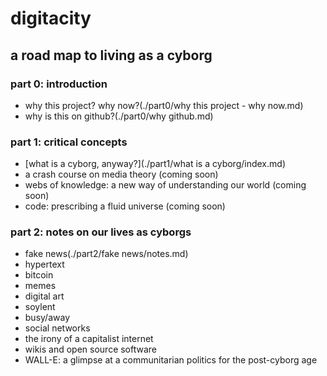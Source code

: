 # digitacity
## a road map to living as a cyborg

### part 0: introduction
- why this project? why now?(./part0/why this project - why now.md)
- why is this on github?(./part0/why github.md)

### part 1: critical concepts
- [what is a cyborg, anyway?](./part1/what is a cyborg/index.md) 
- a crash course on media theory (coming soon)
- webs of knowledge: a new way of understanding our world (coming soon) 
- code: prescribing a fluid universe (coming soon)

### part 2: notes on our lives as cyborgs
- fake news(./part2/fake news/notes.md)
- hypertext
- bitcoin
- memes 
- digital art
- soylent
- busy/away
- social networks
- the irony of a capitalist internet
- wikis and open source software
- WALL-E: a glimpse at a communitarian politics for the post-cyborg age
